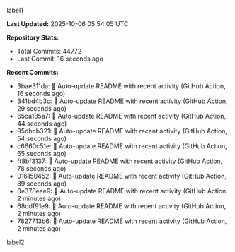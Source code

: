 
label1 
<!-- ACTIVITY_START -->
**Last Updated:** 2025-10-06 05:54:05 UTC

**Repository Stats:**
- Total Commits: 44772
- Last Commit: 16 seconds ago

**Recent Commits:**
- 3bae311da: 🤖 Auto-update README with recent activity (GitHub Action, 16 seconds ago)
- 341bd4b3c: 🤖 Auto-update README with recent activity (GitHub Action, 29 seconds ago)
- 65ca185a7: 🤖 Auto-update README with recent activity (GitHub Action, 44 seconds ago)
- 95dbcb321: 🤖 Auto-update README with recent activity (GitHub Action, 54 seconds ago)
- c6660c51e: 🤖 Auto-update README with recent activity (GitHub Action, 65 seconds ago)
- ff8bf3137: 🤖 Auto-update README with recent activity (GitHub Action, 78 seconds ago)
- 016150452: 🤖 Auto-update README with recent activity (GitHub Action, 89 seconds ago)
- 0e378eae9: 🤖 Auto-update README with recent activity (GitHub Action, 2 minutes ago)
- 68ddf91e9: 🤖 Auto-update README with recent activity (GitHub Action, 2 minutes ago)
- 7827713b6: 🤖 Auto-update README with recent activity (GitHub Action, 2 minutes ago)
<!-- ACTIVITY_END -->

label2
